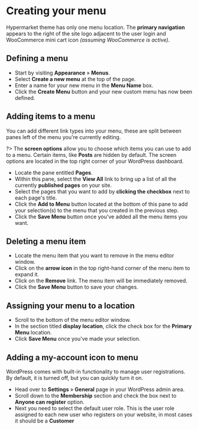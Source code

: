 # Creating your menu

Hypermarket theme has only one menu location. The **primary navigation** appears to the right of the site logo adjacent to the user login and WooCommerce mini cart icon *(assuming WooCommerce is active)*.

## Defining a menu

* Start by visiting **Appearance** » **Menus**.
* Select **Create a new menu** at the top of the page.
* Enter a name for your new menu in the **Menu Name** box.
* Click the **Create Menu** button and your new custom menu has now been defined.

## Adding items to a menu

You can add different link types into your menu, these are split between panes left of the menu you're currently editing.

?> The **screen options** allow you to choose which items you can use to add to a menu. Certain items, like **Posts** are hidden by default. The screen options are located in the top right corner of your WordPress dashboard.

* Locate the pane entitled **Pages**.
* Within this pane, select the **View All** link to bring up a list of all the currently **published pages** on your site.
* Select the pages that you want to add by **clicking the checkbox** next to each page's title.
* Click the **Add to Menu** button located at the bottom of this pane to add your selection(s) to the menu that you created in the previous step.
* Click the **Save Menu** button once you've added all the menu items you want.

## Deleting a menu item

* Locate the menu item that you want to remove in the menu editor window.
* Click on the **arrow icon** in the top right-hand corner of the menu item to expand it.
* Click on the **Remove** link. The menu item will be immediately removed.
* Click the **Save Menu** button to save your changes.

## Assigning your menu to a location

* Scroll to the bottom of the menu editor window.
* In the section titled **display location**, click the check box for the **Primary Menu** location.
* Click **Save Menu** once you've made your selection.

## Adding a my-account icon to menu

WordPress comes with built-in functionality to manage user registrations. By default, it is turned off, but you can quickly turn it on.
* Head over to **Settings** » **General** page in your WordPress admin area. 
* Scroll down to the **Membership** section and check the box next to **Anyone can register** option.
* Next you need to select the default user role. This is the user role assigned to each new user who registers on your website, in most cases it should be a **Customer**
